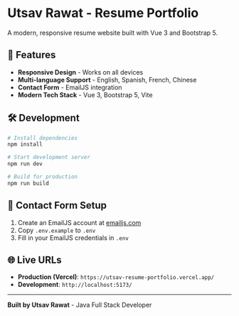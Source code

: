 # Utsav Rawat - Resume Portfolio

A modern, responsive resume website built with Vue 3 and Bootstrap 5.

## 🚀 Features

- **Responsive Design** - Works on all devices
- **Multi-language Support** - English, Spanish, French, Chinese
- **Contact Form** - EmailJS integration
- **Modern Tech Stack** - Vue 3, Bootstrap 5, Vite

## 🛠️ Development

```bash
# Install dependencies
npm install

# Start development server
npm run dev

# Build for production
npm run build
```

## 📧 Contact Form Setup

1. Create an EmailJS account at [emailjs.com](https://www.emailjs.com/)
2. Copy `.env.example` to `.env`
3. Fill in your EmailJS credentials in `.env`

## 🌐 Live URLs

- **Production (Vercel)**: `https://utsav-resume-portfolio.vercel.app/`
- **Development**: `http://localhost:5173/`

---

**Built by Utsav Rawat** - Java Full Stack Developer
